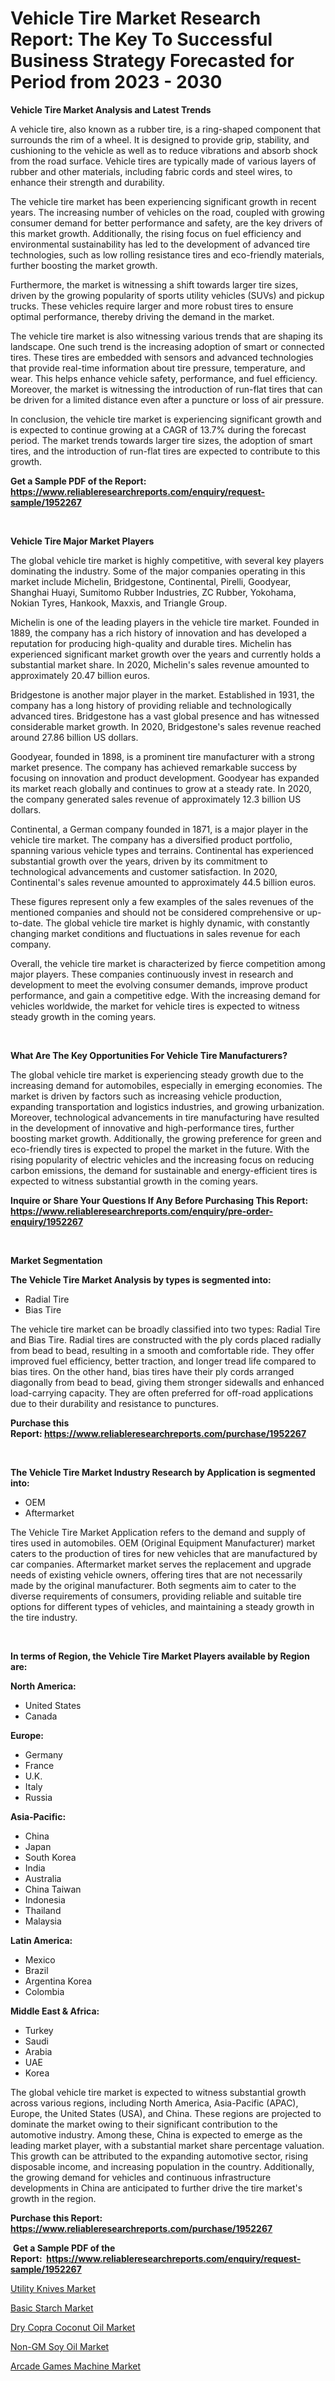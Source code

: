 <p><h1>Vehicle Tire Market Research Report: The Key To Successful Business Strategy Forecasted for Period from 2023 - 2030</h1></p><p><strong>Vehicle Tire Market Analysis and Latest Trends</strong></p>
<p><p>A vehicle tire, also known as a rubber tire, is a ring-shaped component that surrounds the rim of a wheel. It is designed to provide grip, stability, and cushioning to the vehicle as well as to reduce vibrations and absorb shock from the road surface. Vehicle tires are typically made of various layers of rubber and other materials, including fabric cords and steel wires, to enhance their strength and durability.</p><p>The vehicle tire market has been experiencing significant growth in recent years. The increasing number of vehicles on the road, coupled with growing consumer demand for better performance and safety, are the key drivers of this market growth. Additionally, the rising focus on fuel efficiency and environmental sustainability has led to the development of advanced tire technologies, such as low rolling resistance tires and eco-friendly materials, further boosting the market growth.</p><p>Furthermore, the market is witnessing a shift towards larger tire sizes, driven by the growing popularity of sports utility vehicles (SUVs) and pickup trucks. These vehicles require larger and more robust tires to ensure optimal performance, thereby driving the demand in the market.</p><p>The vehicle tire market is also witnessing various trends that are shaping its landscape. One such trend is the increasing adoption of smart or connected tires. These tires are embedded with sensors and advanced technologies that provide real-time information about tire pressure, temperature, and wear. This helps enhance vehicle safety, performance, and fuel efficiency. Moreover, the market is witnessing the introduction of run-flat tires that can be driven for a limited distance even after a puncture or loss of air pressure.</p><p>In conclusion, the vehicle tire market is experiencing significant growth and is expected to continue growing at a CAGR of 13.7% during the forecast period. The market trends towards larger tire sizes, the adoption of smart tires, and the introduction of run-flat tires are expected to contribute to this growth.</p></p>
<p><strong>Get a Sample PDF of the Report:&nbsp; <a href="https://www.reliableresearchreports.com/enquiry/request-sample/1952267">https://www.reliableresearchreports.com/enquiry/request-sample/1952267</a></strong></p>
<p>&nbsp;</p>
<p><strong>Vehicle Tire Major Market Players</strong></p>
<p><p>The global vehicle tire market is highly competitive, with several key players dominating the industry. Some of the major companies operating in this market include Michelin, Bridgestone, Continental, Pirelli, Goodyear, Shanghai Huayi, Sumitomo Rubber Industries, ZC Rubber, Yokohama, Nokian Tyres, Hankook, Maxxis, and Triangle Group.</p><p>Michelin is one of the leading players in the vehicle tire market. Founded in 1889, the company has a rich history of innovation and has developed a reputation for producing high-quality and durable tires. Michelin has experienced significant market growth over the years and currently holds a substantial market share. In 2020, Michelin's sales revenue amounted to approximately 20.47 billion euros.</p><p>Bridgestone is another major player in the market. Established in 1931, the company has a long history of providing reliable and technologically advanced tires. Bridgestone has a vast global presence and has witnessed considerable market growth. In 2020, Bridgestone's sales revenue reached around 27.86 billion US dollars.</p><p>Goodyear, founded in 1898, is a prominent tire manufacturer with a strong market presence. The company has achieved remarkable success by focusing on innovation and product development. Goodyear has expanded its market reach globally and continues to grow at a steady rate. In 2020, the company generated sales revenue of approximately 12.3 billion US dollars.</p><p>Continental, a German company founded in 1871, is a major player in the vehicle tire market. The company has a diversified product portfolio, spanning various vehicle types and terrains. Continental has experienced substantial growth over the years, driven by its commitment to technological advancements and customer satisfaction. In 2020, Continental's sales revenue amounted to approximately 44.5 billion euros.</p><p>These figures represent only a few examples of the sales revenues of the mentioned companies and should not be considered comprehensive or up-to-date. The global vehicle tire market is highly dynamic, with constantly changing market conditions and fluctuations in sales revenue for each company.</p><p>Overall, the vehicle tire market is characterized by fierce competition among major players. These companies continuously invest in research and development to meet the evolving consumer demands, improve product performance, and gain a competitive edge. With the increasing demand for vehicles worldwide, the market for vehicle tires is expected to witness steady growth in the coming years.</p></p>
<p>&nbsp;</p>
<p><strong>What Are The Key Opportunities For Vehicle Tire Manufacturers?</strong></p>
<p><p>The global vehicle tire market is experiencing steady growth due to the increasing demand for automobiles, especially in emerging economies. The market is driven by factors such as increasing vehicle production, expanding transportation and logistics industries, and growing urbanization. Moreover, technological advancements in tire manufacturing have resulted in the development of innovative and high-performance tires, further boosting market growth. Additionally, the growing preference for green and eco-friendly tires is expected to propel the market in the future. With the rising popularity of electric vehicles and the increasing focus on reducing carbon emissions, the demand for sustainable and energy-efficient tires is expected to witness substantial growth in the coming years.</p></p>
<p><strong>Inquire or Share Your Questions If Any Before Purchasing This Report: <a href="https://www.reliableresearchreports.com/enquiry/pre-order-enquiry/1952267">https://www.reliableresearchreports.com/enquiry/pre-order-enquiry/1952267</a></strong></p>
<p>&nbsp;</p>
<p><strong>Market Segmentation</strong></p>
<p><strong>The Vehicle Tire Market Analysis by types is segmented into:</strong></p>
<p><ul><li>Radial Tire</li><li>Bias Tire</li></ul></p>
<p><p>The vehicle tire market can be broadly classified into two types: Radial Tire and Bias Tire. Radial tires are constructed with the ply cords placed radially from bead to bead, resulting in a smooth and comfortable ride. They offer improved fuel efficiency, better traction, and longer tread life compared to bias tires. On the other hand, bias tires have their ply cords arranged diagonally from bead to bead, giving them stronger sidewalls and enhanced load-carrying capacity. They are often preferred for off-road applications due to their durability and resistance to punctures.</p></p>
<p><strong>Purchase this Report:&nbsp;<a href="https://www.reliableresearchreports.com/purchase/1952267">https://www.reliableresearchreports.com/purchase/1952267</a></strong></p>
<p>&nbsp;</p>
<p><strong>The Vehicle Tire Market Industry Research by Application is segmented into:</strong></p>
<p><ul><li>OEM</li><li>Aftermarket</li></ul></p>
<p><p>The Vehicle Tire Market Application refers to the demand and supply of tires used in automobiles. OEM (Original Equipment Manufacturer) market caters to the production of tires for new vehicles that are manufactured by car companies. Aftermarket market serves the replacement and upgrade needs of existing vehicle owners, offering tires that are not necessarily made by the original manufacturer. Both segments aim to cater to the diverse requirements of consumers, providing reliable and suitable tire options for different types of vehicles, and maintaining a steady growth in the tire industry.</p></p>
<p>&nbsp;</p>
<p><strong>In terms of Region, the Vehicle Tire Market Players available by Region are:</strong></p>
<p>
    <p> <strong> North America: </strong>
        <ul>
            <li>United States</li>
            <li>Canada</li>
        </ul>
        </p> 
    <p> <strong> Europe: </strong>
        <ul>
            <li>Germany</li>
            <li>France</li>
            <li>U.K.</li>
            <li>Italy</li>
            <li>Russia</li>
        </ul>
        </p> 
    <p> <strong> Asia-Pacific: </strong>
        <ul>
            <li>China</li>
            <li>Japan</li>
            <li>South Korea</li>
            <li>India</li>
            <li>Australia</li>
            <li>China Taiwan</li>
            <li>Indonesia</li>
            <li>Thailand</li>
            <li>Malaysia</li>
        </ul>
        </p> 
    <p> <strong> Latin America: </strong>
        <ul>
            <li>Mexico</li>
            <li>Brazil</li>
            <li>Argentina Korea</li>
            <li>Colombia</li>
        </ul>
        </p> 
    <p> <strong> Middle East & Africa: </strong>
        <ul>
            <li>Turkey</li>
            <li>Saudi</li>
            <li>Arabia</li>
            <li>UAE</li>
            <li>Korea</li>
        </ul>
    </p>
    </p>
<p><p>The global vehicle tire market is expected to witness substantial growth across various regions, including North America, Asia-Pacific (APAC), Europe, the United States (USA), and China. These regions are projected to dominate the market owing to their significant contribution to the automotive industry. Among these, China is expected to emerge as the leading market player, with a substantial market share percentage valuation. This growth can be attributed to the expanding automotive sector, rising disposable income, and increasing population in the country. Additionally, the growing demand for vehicles and continuous infrastructure developments in China are anticipated to further drive the tire market's growth in the region.</p></p>
<p><strong>Purchase this Report: <a href="https://www.reliableresearchreports.com/purchase/1952267">https://www.reliableresearchreports.com/purchase/1952267</a></strong></p>
<p>&nbsp;<strong>Get a Sample PDF of the Report:&nbsp;&nbsp;<a href="https://www.reliableresearchreports.com/enquiry/request-sample/1952267">https://www.reliableresearchreports.com/enquiry/request-sample/1952267</a></strong></p>
<p><strong></strong></p>
<p><p><a href="https://medium.com/@smriti.reportprime/utility-knives-market-report-reveals-the-latest-trends-and-growth-opportunities-of-this-market-e0556b834e17">Utility Knives Market</a></p><p><a href="https://www.linkedin.com/pulse/basic-starch-market-size-2023-2030-global-industrial-j1tee/">Basic Starch Market</a></p><p><a href="https://www.linkedin.com/pulse/dry-copra-coconut-oil-market-research-report-unlocks-analysis-q9rye/">Dry Copra Coconut Oil Market</a></p><p><a href="https://www.linkedin.com/pulse/decoding-non-gm-soy-oil-market-deep-dive-latest-trends-y9dqe/">Non-GM Soy Oil Market</a></p><p><a href="https://medium.com/@chiragreportprime4/arcade-games-machine-market-report-reveals-the-latest-trends-and-growth-opportunities-of-this-9db72384bdf8">Arcade Games Machine Market</a></p></p>
